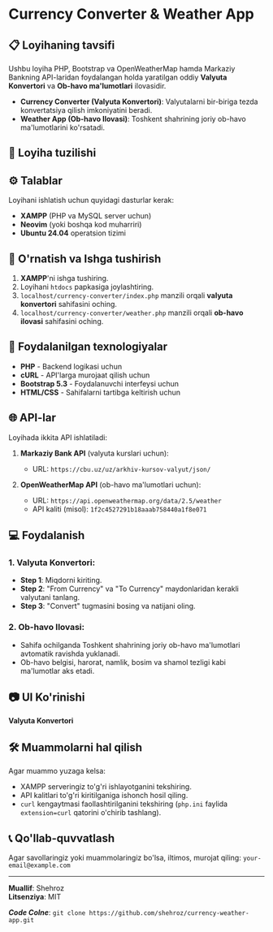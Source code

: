 # Currency Converter & Weather App

## 📋 Loyihaning tavsifi
Ushbu loyiha PHP, Bootstrap va OpenWeatherMap hamda Markaziy Bankning API-laridan foydalangan holda yaratilgan oddiy **Valyuta Konvertori** va **Ob-havo ma'lumotlari** ilovasidir.

- **Currency Converter (Valyuta Konvertori)**: Valyutalarni bir-biriga tezda konvertatsiya qilish imkoniyatini beradi.
- **Weather App (Ob-havo Ilovasi)**: Toshkent shahrining joriy ob-havo ma'lumotlarini ko'rsatadi.

## 📂 Loyiha tuzilishi

## ⚙️ Talablar
Loyihani ishlatish uchun quyidagi dasturlar kerak:
- **XAMPP** (PHP va MySQL server uchun)
- **Neovim** (yoki boshqa kod muharriri)
- **Ubuntu 24.04** operatsion tizimi

## 🔧 O'rnatish va Ishga tushirish
1. **XAMPP**'ni ishga tushiring.
2. Loyihani `htdocs` papkasiga joylashtiring.
3. `localhost/currency-converter/index.php` manzili orqali **valyuta konvertori** sahifasini oching.
4. `localhost/currency-converter/weather.php` manzili orqali **ob-havo ilovasi** sahifasini oching.

## 📜 Foydalanilgan texnologiyalar
- **PHP** - Backend logikasi uchun
- **cURL** - API'larga murojaat qilish uchun
- **Bootstrap 5.3** - Foydalanuvchi interfeysi uchun
- **HTML/CSS** - Sahifalarni tartibga keltirish uchun

## 🌐 API-lar
Loyihada ikkita API ishlatiladi:

1. **Markaziy Bank API** (valyuta kurslari uchun):
    - URL: `https://cbu.uz/uz/arkhiv-kursov-valyut/json/`

2. **OpenWeatherMap API** (ob-havo ma'lumotlari uchun):
    - URL: `https://api.openweathermap.org/data/2.5/weather`
    - API kaliti (misol): `1f2c4527291b18aaab758440a1f8e071`

## 💻 Foydalanish
### 1. **Valyuta Konvertori:**
- **Step 1**: Miqdorni kiriting.
- **Step 2**: "From Currency" va "To Currency" maydonlaridan kerakli valyutani tanlang.
- **Step 3**: "Convert" tugmasini bosing va natijani oling.

### 2. **Ob-havo Ilovasi:**
- Sahifa ochilganda Toshkent shahrining joriy ob-havo ma'lumotlari avtomatik ravishda yuklanadi.
- Ob-havo belgisi, harorat, namlik, bosim va shamol tezligi kabi ma'lumotlar aks etadi.

## 📷 UI Ko'rinishi
**Valyuta Konvertori**

## 🛠️ Muammolarni hal qilish
Agar muammo yuzaga kelsa:
- XAMPP serveringiz to'g'ri ishlayotganini tekshiring.
- API kalitlari to'g'ri kiritilganiga ishonch hosil qiling.
- `curl` kengaytmasi faollashtirilganini tekshiring (`php.ini` faylida `extension=curl` qatorini o'chirib tashlang).

## 📞 Qo'llab-quvvatlash
Agar savollaringiz yoki muammolaringiz bo'lsa, iltimos, murojat qiling: `your-email@example.com`

---

**Muallif**: Shehroz  
**Litsenziya**: MIT


***Code Colne***:
```git clone https://github.com/shehroz/currency-weather-app.git```
